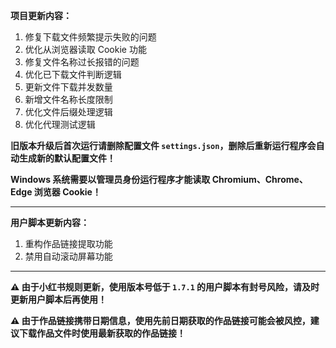 **项目更新内容：**

1. 修复下载文件频繁提示失败的问题
2. 优化从浏览器读取 Cookie 功能
3. 修复文件名称过长报错的问题
4. 优化已下载文件判断逻辑
5. 更新文件下载并发数量
6. 新增文件名称长度限制
7. 优化文件后缀处理逻辑
8. 优化代理测试逻辑

<p><strong>旧版本升级后首次运行请删除配置文件 <code>settings.json</code>，删除后重新运行程序会自动生成新的默认配置文件！</strong></p>

<p><strong>Windows 系统需要以管理员身份运行程序才能读取 Chromium、Chrome、Edge 浏览器 Cookie！</strong></p>

<hr>

**用户脚本更新内容：**

1. 重构作品链接提取功能
2. 禁用自动滚动屏幕功能

<hr>

<p><strong>⚠️ 由于小红书规则更新，使用版本号低于 <code>1.7.1</code> 的用户脚本有封号风险，请及时更新用户脚本后再使用！</strong></p>

<p><strong>⚠️ 由于作品链接携带日期信息，使用先前日期获取的作品链接可能会被风控，建议下载作品文件时使用最新获取的作品链接！</strong></p>
